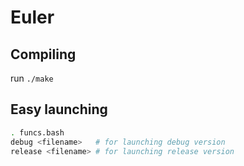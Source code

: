 # Euler
## Compiling
run `./make`

## Easy launching
```bash
. funcs.bash
debug <filename>   # for launching debug version
release <filename> # for launching release version
```